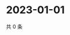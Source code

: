 # 2023-01-01

共 0 条

<!-- BEGIN WEIBO -->
<!-- 最后更新时间 Sun Jan 01 2023 22:11:47 GMT+0800 (China Standard Time) -->

<!-- END WEIBO -->
